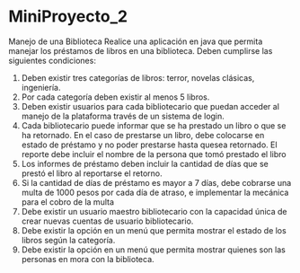 # MiniProyecto_2
Manejo de una Biblioteca
Realice una aplicación en java que permita manejar los préstamos de libros en una biblioteca. Deben
cumplirse las siguientes condiciones:
1. Deben existir tres categorías de libros: terror, novelas clásicas, ingeniería.
2. Por cada categoría deben existir al menos 5 libros.
3. Deben existir usuarios para cada bibliotecario que puedan acceder al manejo de la
plataforma través de un sistema de login.
4. Cada bibliotecario puede informar que se ha prestado un libro o que se ha retornado. En
el caso de prestarse un libro, debe colocarse en estado de préstamo y no poder prestarse
hasta quesea retornado. El reporte debe incluir el nombre de la persona que tomó
prestado el libro
5. Los informes de préstamo deben incluir la cantidad de días que se prestó el libro al
reportarse el retorno.
6. Si la cantidad de días de préstamo es mayor a 7 días, debe cobrarse una multa de 1000 pesos
por cada día de atraso, e implementar la mecánica para el cobro de la multa
7. Debe existir un usuario maestro bibliotecario con la capacidad única de crear nuevas
cuentas de usuario bibliotecario.
8. Debe existir la opción en un menú que permita mostrar el estado de los libros según la
categoría.
9. Debe existir la opción en un menú que permita mostrar quienes son las personas en mora
con la biblioteca.

